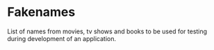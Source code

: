 # Fakenames
List of names from movies, tv shows and books to be used for testing during development of an application.
